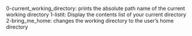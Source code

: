 0-current_working_directory: prints the absolute path name of the current working directory
1-listit: Display the contents list of your current directory
2-bring_me_home: changes the working directory to the user’s home directory
